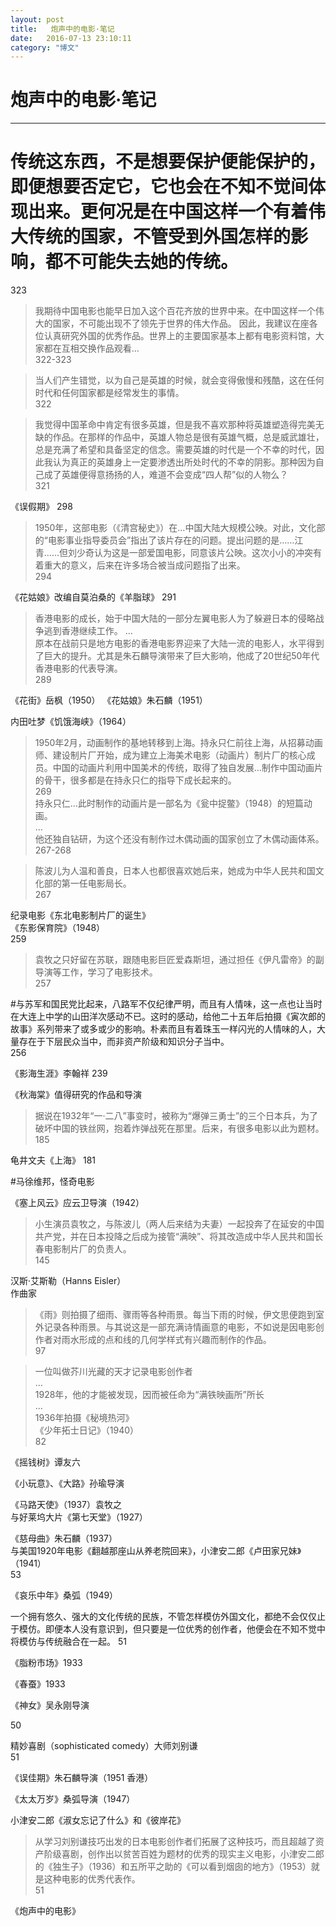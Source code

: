 ```yaml
---
layout: post
title:   炮声中的电影·笔记
date:   2016-07-13 23:10:11
category: "博文"
---
```

# 炮声中的电影·笔记

***


# 传统这东西，不是想要保护便能保护的，即便想要否定它，它也会在不知不觉间体现出来。更何况是在中国这样一个有着伟大传统的国家，不管受到外国怎样的影响，都不可能失去她的传统。  
323



>我期待中国电影也能早日加入这个百花齐放的世界中来。在中国这样一个伟大的国家，不可能出现不了领先于世界的伟大作品。
因此，我建议在座各位认真研究外国的优秀作品。世界上的主要国家基本上都有电影资料馆，大家都在互相交换作品观看…  
322-323



>当人们产生错觉，以为自己是英雄的时候，就会变得傲慢和残酷，这在任何时代和任何国家都是经常发生的事情。  
322




>我觉得中国革命中肯定有很多英雄，但是我不喜欢那种将英雄塑造得完美无缺的作品。在那样的作品中，英雄人物总是很有英雄气概，总是威武雄壮，总是充满了希望和具备坚定的信念。需要英雄的时代是一个不幸的时代，因此我认为真正的英雄身上一定要渗透出所处时代的不幸的阴影。那种因为自己成了英雄便得意扬扬的人，难道不会变成“四人帮”似的人物么？  
321




《误假期》
298

>1950年，这部电影（《清宫秘史》）在…中国大陆大规模公映。对此，文化部的“电影事业指导委员会”指出了该片存在的问题。提出问题的是……江青……但刘少奇认为这是一部爱国电影，同意该片公映。这次小小的冲突有着重大的意义，后来在许多场合被当成问题指了出来。    
294




《花姑娘》改编自莫泊桑的《羊脂球》
291




>香港电影的成长，始于中国大陆的一部分左翼电影人为了躲避日本的侵略战争逃到香港继续工作。
…  
原本在战前只是地方电影的香港电影界迎来了大陆一流的电影人，水平得到了巨大的提升。尤其是朱石麟导演带来了巨大影响，他成了20世纪50年代香港电影的代表导演。  
289




《花街》岳枫（1950）
《花姑娘》朱石麟（1951）

内田吐梦《饥饿海峡》（1964）




>1950年2月，动画制作的基地转移到上海。持永只仁前往上海，从招募动画师、建设制片厂开始，成为建立上海美术电影（动画片）制片厂的核心成员。中国的动画片利用中国美术的传统，取得了独自发展…制作中国动画片的骨干，很多都是在持永只仁的指导下成长起来的。  
269  
持永只仁…此时制作的动画片是一部名为《瓮中捉鳖》（1948）的短篇动画。  
…  
他还独自钻研，为这个还没有制作过木偶动画的国家创立了木偶动画体系。  
267-268




>陈波儿为人温和善良，日本人也都很喜欢她后来，她成为中华人民共和国文化部的第一任电影局长。  
267




纪录电影《东北电影制片厂的诞生》  
《东影保育院》（1948）  
259




>袁牧之只好留在苏联，跟随电影巨匠爱森斯坦，通过担任《伊凡雷帝》的副导演等工作，学习了电影技术。  
257



#与苏军和国民党比起来，八路军不仅纪律严明，而且有人情味，这一点也让当时在大连上中学的山田洋次感动不已。这时的感动，给他二十五年后拍摄《寅次郎的故事》系列带来了或多或少的影响。朴素而且有着珠玉一样闪光的人情味的人，大量存在于下层民众当中，而非资产阶级和知识分子当中。  
256




《影海生涯》李翰祥
239



《秋海棠》值得研究的作品和导演



>据说在1932年“一·二八”事变时，被称为“爆弹三勇士”的三个日本兵，为了破坏中国的铁丝网，抱着炸弹战死在那里。后来，有很多电影以此为题材。  
185




龟井文夫《上海》
181




#马徐维邦，怪奇电影



《塞上风云》应云卫导演（1942）




>小生演员袁牧之，与陈波儿（两人后来结为夫妻）一起投奔了在延安的中国共产党，并在日本投降之后成为接管“满映”、将其改造成中华人民共和国长春电影制片厂的负责人。  
145





汉斯·艾斯勒（Hanns Eisler）  
作曲家





>《雨》则拍摄了细雨、骤雨等各种雨景。每当下雨的时候，伊文思便跑到室外记录各种雨景。与其说这是一部充满诗情画意的电影，不如说是因电影创作者对雨水形成的点和线的几何学样式有兴趣而制作的作品。  
97




>一位叫做芥川光藏的天才记录电影创作者  
…  
1928年，他的才能被发现，因而被任命为“满铁映画所”所长  
…  
1936年拍摄《秘境热河》  
《少年拓士日记》（1940）  
82



《摇钱树》谭友六

《小玩意》、《大路》孙瑜导演

《马路天使》（1937）袁牧之  
与好莱坞大片《第七天堂》（1927）

《慈母曲》朱石麟（1937）  
与美国1920年电影《翻越那座山从养老院回来》，小津安二郎《卢田家兄妹》（1941）  
53

《哀乐中年》桑弧（1949）

一个拥有悠久、强大的文化传统的民族，不管怎样模仿外国文化，都绝不会仅仅止于模仿。即便本人没有意识到，但只要是一位优秀的创作者，他便会在不知不觉中将模仿与传统融合在一起。
51

《脂粉市场》1933

《春蚕》1933

《神女》吴永刚导演

50

精妙喜剧（sophisticated comedy）大师刘别谦  
51

《误佳期》朱石麟导演（1951 香港）  

《太太万岁》桑弧导演（1947）  

小津安二郎《淑女忘记了什么》和《彼岸花》  




>从学习刘别谦技巧出发的日本电影创作者们拓展了这种技巧，而且超越了资产阶级喜剧，创作出以贫苦百姓为题材的优秀的现实主义电影，小津安二郎的《独生子》（1936）和五所平之助的《可以看到烟囱的地方》（1953）就是这种电影的优秀代表作。  
51

《炮声中的电影》